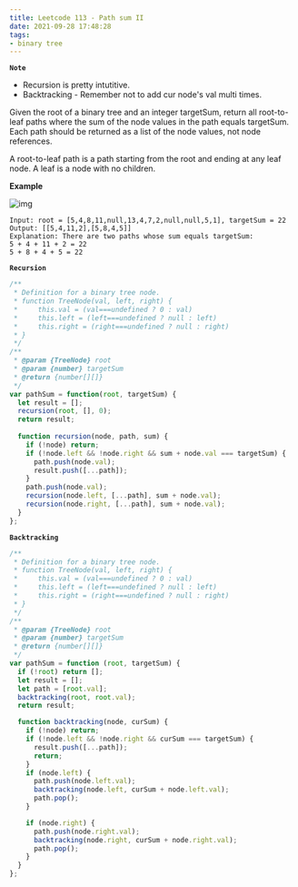 ```yaml
---
title: Leetcode 113 - Path sum II
date: 2021-09-28 17:48:28
tags:
- binary tree
---
```

**`Note`**
- Recursion is pretty intutitive.
- Backtracking - Remember not to add cur node's val multi times.

Given the root of a binary tree and an integer targetSum, return all root-to-leaf paths where the sum of the node values in the path equals targetSum. Each path should be returned as a list of the node values, not node references.

A root-to-leaf path is a path starting from the root and ending at any leaf node. A leaf is a node with no children.

**Example**

![img](https://assets.leetcode.com/uploads/2021/01/18/pathsumii1.jpg)
```
Input: root = [5,4,8,11,null,13,4,7,2,null,null,5,1], targetSum = 22
Output: [[5,4,11,2],[5,8,4,5]]
Explanation: There are two paths whose sum equals targetSum:
5 + 4 + 11 + 2 = 22
5 + 8 + 4 + 5 = 22
```

**`Recursion`**
```javascript
/**
 * Definition for a binary tree node.
 * function TreeNode(val, left, right) {
 *     this.val = (val===undefined ? 0 : val)
 *     this.left = (left===undefined ? null : left)
 *     this.right = (right===undefined ? null : right)
 * }
 */
/**
 * @param {TreeNode} root
 * @param {number} targetSum
 * @return {number[][]}
 */
var pathSum = function(root, targetSum) {
  let result = [];
  recursion(root, [], 0);
  return result;
  
  function recursion(node, path, sum) {
    if (!node) return;
    if (!node.left && !node.right && sum + node.val === targetSum) {
      path.push(node.val);
      result.push([...path]);
    }
    path.push(node.val);
    recursion(node.left, [...path], sum + node.val);
    recursion(node.right, [...path], sum + node.val);
  }
};
```

**`Backtracking`**
```javascript
/**
 * Definition for a binary tree node.
 * function TreeNode(val, left, right) {
 *     this.val = (val===undefined ? 0 : val)
 *     this.left = (left===undefined ? null : left)
 *     this.right = (right===undefined ? null : right)
 * }
 */
/**
 * @param {TreeNode} root
 * @param {number} targetSum
 * @return {number[][]}
 */
var pathSum = function (root, targetSum) {
  if (!root) return [];
  let result = [];
  let path = [root.val];
  backtracking(root, root.val);
  return result;

  function backtracking(node, curSum) {
    if (!node) return;
    if (!node.left && !node.right && curSum === targetSum) {
      result.push([...path]);
      return;
    }
    if (node.left) {
      path.push(node.left.val);
      backtracking(node.left, curSum + node.left.val);
      path.pop();
    }

    if (node.right) {
      path.push(node.right.val);
      backtracking(node.right, curSum + node.right.val);
      path.pop();
    }
  }
};
```